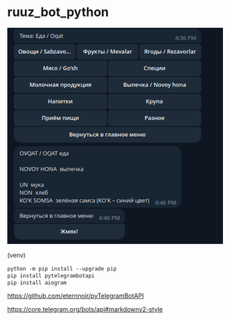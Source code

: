 # ruuz_bot_python

![ruuz_bot_python](https://github.com/antonovmike/ruuz_bot_python/blob/main/Screenshot.png?raw=true)

(venv)
```commandline
python -m pip install --upgrade pip
pip install pytelegrambotapi
pip install aiogram
```

https://github.com/eternnoir/pyTelegramBotAPI

https://core.telegram.org/bots/api#markdownv2-style
